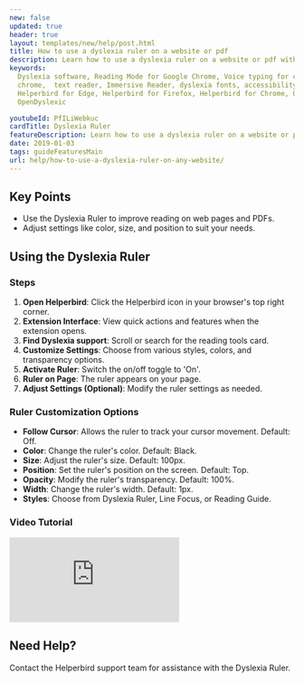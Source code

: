 ```yaml
---
new: false
updated: true
header: true
layout: templates/new/help/post.html
title: How to use a dyslexia ruler on a website or pdf
description: Learn how to use a dyslexia ruler on a website or pdf with the Helperbird browser extension.
keywords:
  Dyslexia software, Reading Mode for Google Chrome, Voice typing for chrome, Text to speech for
  chrome,  text reader, Immersive Reader, dyslexia fonts, accessibility software, dyslexia software,
  Helperbird for Edge, Helperbird for Firefox, Helperbird for Chrome, Opendyslexic for Chrome,
  OpenDyslexic

youtubeId: PfILiWebkuc
cardTitle: Dyslexia Ruler
featureDescription: Learn how to use a dyslexia ruler on a website or pdf with the Helperbird browser extension.
date: 2019-01-03
tags: guideFeaturesMain
url: help/how-to-use-a-dyslexia-ruler-on-any-website/
---
```


## Key Points

- Use the Dyslexia Ruler to improve reading on web pages and PDFs.
- Adjust settings like color, size, and position to suit your needs.

## Using the Dyslexia Ruler

### Steps

1. **Open Helperbird**: Click the Helperbird icon in your browser's top right corner.
2. **Extension Interface**: View quick actions and features when the extension opens.
3. **Find Dyslexia support**: Scroll or search for the reading tools card.
4. **Customize Settings**: Choose from various styles, colors, and transparency options.
5. **Activate Ruler**: Switch the on/off toggle to 'On'.
6. **Ruler on Page**: The ruler appears on your page.
7. **Adjust Settings (Optional)**: Modify the ruler settings as needed.

### Ruler Customization Options

- **Follow Cursor**: Allows the ruler to track your cursor movement. Default: Off.
- **Color**: Change the ruler's color. Default: Black.
- **Size**: Adjust the ruler's size. Default: 100px.
- **Position**: Set the ruler's position on the screen. Default: Top.
- **Opacity**: Modify the ruler's transparency. Default: 100%.
- **Width**: Change the ruler's width. Default: 1px.
- **Styles**: Choose from Dyslexia Ruler, Line Focus, or Reading Guide.



### Video Tutorial

<div
class="mt-12 mb-12  bg-stone-600 rounded-2xl  aspect-w-16 aspect-h-9"
>
<iframe   
id="videos" 
class="rounded-md shadow-2xl ring-1 ring-gray-900/10"
src="https://www.youtube-nocookie.com/embed/ZI7yqBKd91E" 
title="YouTube video player" 
frameborder="0"
allow="accelerometer; autoplay; clipboard-write; encrypted-media; gyroscope; picture-in-picture; web-share" 
allowfullscreen>
</iframe>
</div>


## Need Help?

Contact the Helperbird support team for assistance with the Dyslexia Ruler.





